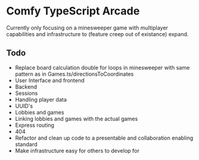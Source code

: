 # Comfy TypeScript Arcade

Currently only focusing on a minesweeper game with multiplayer capabilities and infrastructure to (feature creep out of existance) expand.

## Todo

-   Replace board calculation double for loops in minesweeper with same pattern as in Games.ts/directionsToCoordinates
-   User Interface and frontend
-   Backend
-   Sessions
-   Handling player data
-   UUID's
-   Lobbies and games
-   Linking lobbies and games with the actual games
-   Express routing
-   404
-   Refactor and clean up code to a presentable and collaboration enabling standard
-   Make infrastructure easy for others to develop for
